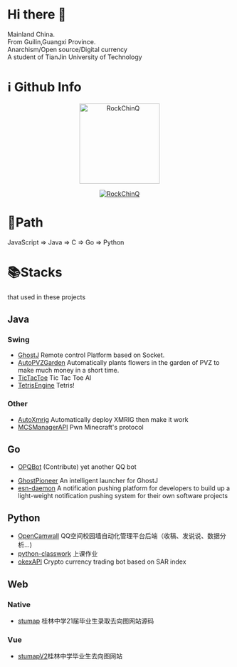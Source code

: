 # Hi there 👋

<!--
**RockChinQ/RockChinQ** is a ✨ _special_ ✨ repository because its `README.md` (this file) appears on your GitHub profile.

Here are some ideas to get you started:

- 🔭 I’m currently working on ...
- 🌱 I’m currently learning ...
- 👯 I’m looking to collaborate on ...
- 🤔 I’m looking for help with ...
- 💬 Ask me about ...
- 📫 How to reach me: ...
- 😄 Pronouns: ...
- ⚡ Fun fact: ...
-->
Mainland China.    
From Guilin,Guangxi Province.  
Anarchism/Open source/Digital currency  
A student of TianJin University of Technology
<!-- 
[![RockChinQ's github stats](https://github-readme-stats.vercel.app/api?username=RockChinQ&title_color=fa4694&count_private=true&theme=jolly)](https://github.com/anuraghazra/github-readme-stats) -->

# ℹ️ Github Info
<!-- 	
  <summary><b>🔎 Github Profile Details</b></summary>
<p align="center"><img height="180em" src="https://github-profile-summary-cards.vercel.app/api/cards/profile-details?username=RockChinQ&theme=github_dark" alt="RockChinQ" align = "center"/></p>
 -->
<!--   <summary><b>⚡ Github Stats</b></summary> -->
<p align="center"><!-- <img height="180em" src="https://github-readme-stats.vercel.app/api?username=RockChinQ&hide_border=true&count_private=true&show_icons=true&theme=radical" alt="RockChinQ" align = "center"/> -->
<img height="180em" src="https://github-readme-stats.vercel.app/api/top-langs?username=RockChinQ&show_icons=true&locale=en&layout=compact&hide_border=true&theme=radical" alt="RockChinQ" align = "center"/></p>

<!--  <summary><b>🔥 Github Streaks</b></summary> -->
 
<!-- <p align="center"><img src="https://github-readme-streak-stats.herokuapp.com/?user=RockChinQ&theme=black-ice&hide_border=true&stroke=0000&background=0D1117&ring=e05397&fire=e05397&currStreakLabel=e05397" alt="RockChinQ" /></p> -->
<!-- 
<summary><b>📊 Github Contribution Graph</b></summary>
<p align="center"<a href="#"><img alt="Ashish Kumar Activity Graph" src="https://activity-graph.herokuapp.com/graph?username=RockChinQ&bg_color=0D1117&color=e05397&line=e05397&point=FFFFFF&hide_border=true&" /></a></p>
<!-- </details>
<details>    --> 
<!--  <summary><b>🏆 Github Achievements</b></summary> -->
<p align="center"> <a href="https://github.com/RockChinQ"><img src="https://github-profile-trophy.vercel.app/?username=RockChinQ&margin-w=5&theme=radical" alt="RockChinQ" /></a> </p>

<!-- <h2>ℹ️ &nbsp;Wakatime Stat</h2>

 <p align="center">
<img height="180em" src="https://github-readme-stats.vercel.app/api/wakatime?username=RockChinQ" alt="RockChinQ" align = "center"/></p>
</p> -->

# 🐾Path

JavaScript $\Rightarrow$ Java $\Rightarrow$ C $\Rightarrow$ Go $\Rightarrow$ Python

# 📚Stacks

that used in these projects

## Java

### Swing

- [GhostJ](https://github.com/RockChinQ/GhostJ) Remote control Platform based on Socket.
- [AutoPVZGarden](https://github.com/RockChinQ/AutoPVZGarden) Automatically plants flowers in the garden of PVZ to make much money in a short time.
- [TicTacToe](https://github.com/RockChinQ/TicTacToe) Tic Tac Toe AI
- [TetrisEngine](https://github.com/RockChinQ/TetrisEngine) Tetris!

### Other

<!-- - [RFTX2](https://github.com/RockChinQ/RFTX2) A lib that implements two-way file transfer between server and client based on Socket -->
- [AutoXmrig](https://github.com/RockChinQ/AutoXmrig) Automatically deploy XMRIG then make it work
- [MCSManagerAPI](https://github.com/idoknow/MCSManagerAPI) Pwn Minecraft's protocol

## Go

- [OPQBot](https://github.com/opq-osc/OPQBot) (Contribute) yet another QQ bot
<!-- - [ghogo](https://github.com/RockChinQ/ghogo) Remote control implementation written in Go -->
<!-- - [gocryptobot](https://github.com/RockChinQ/gocryptobot) Crypto currency trading bot -->
- [GhostPioneer](https://github.com/RockChinQ/GhostPioneer) An intelligent launcher for GhostJ
- [esn-daemon](https://github.com/EasyNotification/esn-daemon) A notification pushing platform for developers to build up a light-weight notification pushing system for their own software projects

## Python

- [OpenCamwall](https://github.com/RockChinQ/OpenCamwall) QQ空间校园墙自动化管理平台后端（收稿、发说说、数据分析...)
- [python-classwork](https://github.com/RockChinQ/python-classwork) 上课作业
- [okexAPI](https://github.com/RockChinQ/okexAPI) Crypto currency trading bot based on SAR index

## Web

### Native

- [stumap](https://github.com/idoknow/stumap) 桂林中学21届毕业生录取去向图网站源码

### Vue

- [stumapV2](https://stumap.idoknow.top)桂林中学毕业生去向图网站
